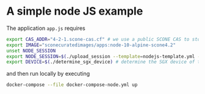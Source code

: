 # A simple node JS example

The application `app.js` requires 
```bash
export CAS_ADDR="4-2-1.scone-cas.cf" # we use a public SCONE CAS to store the session policies
export IMAGE="sconecuratedimages/apps:node-10-alpine-scone4.2"
unset NODE_SESSION
export NODE_SESSION=$(./upload_session --template=nodejs-template.yml --session=nodejs-session.yml  --image=$IMAGE --cas=$CAS_ADDR)
export DEVICE=$(./determine_sgx_device) # determine the SGX device of the local computer
```

and then run locally by executing

```bash
docker-compose --file docker-compose-node.yml up
```
